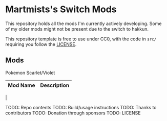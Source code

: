 # Martmists's Switch Mods

This repository holds all the mods I'm currently actively developing. Some of my older mods might not be present due to the switch to hakkun.

This repository template is free to use under CC0, with the code in `src/` requiring you follow the [LICENSE](LICENSE).

## Mods

Pokemon Scarlet/Violet

| Mod Name | Description |
|----------|-------------|
|


TODO: Repo contents
TODO: Build/usage instructions
TODO: Thanks to contributors
TODO: Donation through sponsors
TODO: LICENSE
